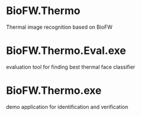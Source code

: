 BioFW.Thermo
============

Thermal image recognition based on BioFW

BioFW.Thermo.Eval.exe
=====================
evaluation tool for finding best thermal face classifier

BioFW.Thermo.exe
=====================
demo application for identification and verification
